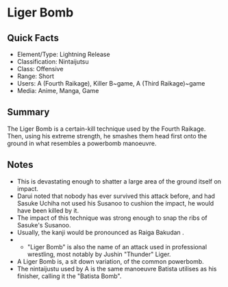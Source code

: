 # Liger Bomb

## Quick Facts
- Element/Type: Lightning Release
- Classification: Nintaijutsu
- Class: Offensive
- Range: Short
- Users: A (Fourth Raikage), Killer B~game, A (Third Raikage)~game
- Media: Anime, Manga, Game

## Summary
The Liger Bomb is a certain-kill technique used by the Fourth Raikage. Then, using his extreme strength, he smashes them head first onto the ground in what resembles a powerbomb manoeuvre.

## Notes
- This is devastating enough to shatter a large area of the ground itself on impact.
- Darui noted that nobody has ever survived this attack before, and had Sasuke Uchiha not used his Susanoo to cushion the impact, he would have been killed by it.
- The impact of this technique was strong enough to snap the ribs of Sasuke's Susanoo.
- Usually, the kanji would be pronounced as Raiga Bakudan .
- * "Liger Bomb" is also the name of an attack used in professional wrestling, most notably by Jushin "Thunder" Liger.
- A Liger Bomb is, a sit down variation, of the common powerbomb.
- The nintaijustu used by A is the same manoeuvre Batista utilises as his finisher, calling it the "Batista Bomb".
